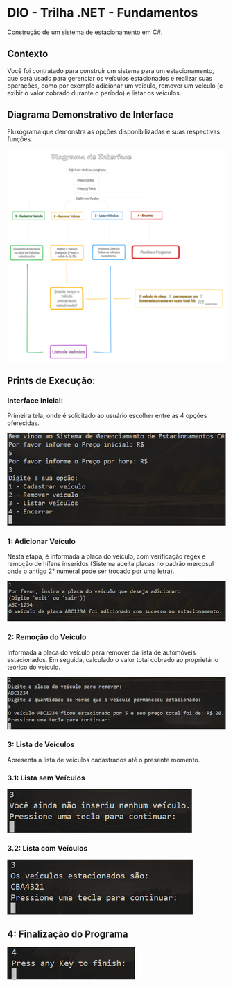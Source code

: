 # DIO - Trilha .NET - Fundamentos
Construção de um sistema de estacionamento em C#.

## Contexto
Você foi contratado para construir um sistema para um estacionamento, que será usado para gerenciar os veículos estacionados e realizar suas operações, como por exemplo adicionar um veículo, remover um veículo (e exibir o valor cobrado durante o período) e listar os veículos.

## Diagrama Demonstrativo de Interface
Fluxograma que demonstra as opções disponibilizadas e suas respectivas funções.

![Diagrama de Interface](Imagens/diagrama_tl_updated.png)

## Prints de Execução:

### Interface Inicial:
Primeira tela, onde é solicitado ao usuário escolher entre as 4 opções oferecidas.

![Interface Inicial](Imagens/interfaceInicial.png)

### 1: Adicionar Veículo
Nesta etapa, é informada a placa do veículo, com verificação regex e remoção de hífens inseridos (Sistema aceita placas no padrão mercosul onde o antigo 2° numeral pode ser trocado por uma letra).

![Etapa1](Imagens/1Adicionar.png)

### 2: Remoção do Veículo
Informada a placa do veículo para remover da lista de automóveis estacionados. Em seguida, calculado o valor total cobrado ao proprietário teórico do veículo.

![Etapa2](Imagens/2Remover.png)

### 3: Lista de Veículos
Apresenta a lista de veículos cadastrados até o presente momento.

### 3.1: Lista sem Veículos
![3.1](Imagens/3SemVeiculos.png)

### 3.2: Lista com Veículos
![3.2](Imagens/3ComVeiculos.png)

## 4: Finalização do Programa
![Finalização](Imagens/4FinalExec.png)